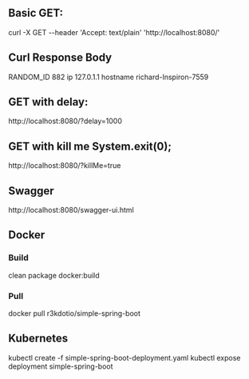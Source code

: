 
## Basic GET:
curl -X GET --header 'Accept: text/plain' 'http://localhost:8080/'

## Curl Response Body
RANDOM_ID 882 ip 127.0.1.1 hostname richard-Inspiron-7559

##  GET with delay:
http://localhost:8080/?delay=1000

## GET with kill me System.exit(0);
http://localhost:8080/?killMe=true

## Swagger
http://localhost:8080/swagger-ui.html

## Docker
### Build
clean package docker:build

### Pull
docker pull r3kdotio/simple-spring-boot

## Kubernetes
kubectl create -f simple-spring-boot-deployment.yaml
kubectl expose deployment simple-spring-boot

